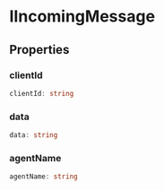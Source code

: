 # IIncomingMessage

## Properties

### clientId

```ts
clientId: string
```

### data

```ts
data: string
```

### agentName

```ts
agentName: string
```

